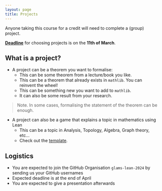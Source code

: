 ```yaml
---
layout: page
title: Projects
---
```


Anyone taking this course for a credit will need to complete a (group) project.

<u><b>Deadline</b></u> for choosing projects is on the **11th of March**.

## What is a project?

- A project can be a theorem you want to formalise:
    - This can be some theorem from a lecture/book you like.
    - This can be a theorem that already exists in `mathlib`. You can reinvent the wheel!
    - This can be something new you want to add to `mathlib`.
    - It can also be some result from your research.
> Note.
> In some cases, formalising the statement of the theorem can be enough.
- A project can also be a game that explains a topic in mathematics using Lean
    - This can be a topic in Analysis, Topology, Algebra, Graph theory, etc...
    - Check out the [template](https://github.com/hhu-adam/GameSkeleton).

## Logistics

- You are expected to join the GitHub Organisation `glams-lean-2024` by sending us your GitHub usernames
- Expected deadline is at the end of April
- You are expected to give a presentation afterwards

